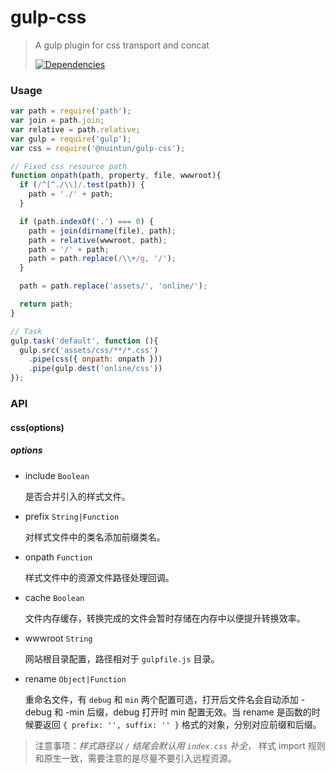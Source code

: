 gulp-css
=========

>A gulp plugin for css transport and concat
>
>[![Dependencies][david-image]][david-url]

[david-image]: http://img.shields.io/david/nuintun/gulp-css.svg?style=flat-square
[david-url]: https://david-dm.org/nuintun/gulp-css

### Usage
```js
var path = require('path');
var join = path.join;
var relative = path.relative;
var gulp = require('gulp');
var css = require('@nuintun/gulp-css');

// Fixed css resource path
function onpath(path, property, file, wwwroot){
  if (/^[^./\\]/.test(path)) {
    path = './' + path;
  }

  if (path.indexOf('.') === 0) {
    path = join(dirname(file), path);
    path = relative(wwwroot, path);
    path = '/' + path;
    path = path.replace(/\\+/g, '/');
  }

  path = path.replace('assets/', 'online/');

  return path;
}

// Task
gulp.task('default', function (){
  gulp.src('assets/css/**/*.css')
    .pipe(css({ onpath: onpath }))
    .pipe(gulp.dest('online/css'))
});
```

### API
#### css(options)
##### *options* 

- include ```Boolean```
  
  是否合并引入的样式文件。

- prefix ```String|Function```
  
  对样式文件中的类名添加前缀类名。

- onpath ```Function```
  
  样式文件中的资源文件路径处理回调。

- cache ```Boolean```
  
  文件内存缓存，转换完成的文件会暂时存储在内存中以便提升转换效率。

- wwwroot ```String```
  
  网站根目录配置，路径相对于 ```gulpfile.js``` 目录。

- rename ```Object|Function```
  
  重命名文件，有 ```debug``` 和 ```min``` 两个配置可选，打开后文件名会自动添加 -debug 和 -min 后缀，debug 打开时 min 配置无效。当 rename 是函数的时候要返回 ```{ prefix: '', suffix: '' }``` 格式的对象，分别对应前缀和后缀。

>注意事项：*样式路径以 ```/``` 结尾会默认用 ```index.css``` 补全*， 样式 import 规则和原生一致，需要注意的是尽量不要引入远程资源。
